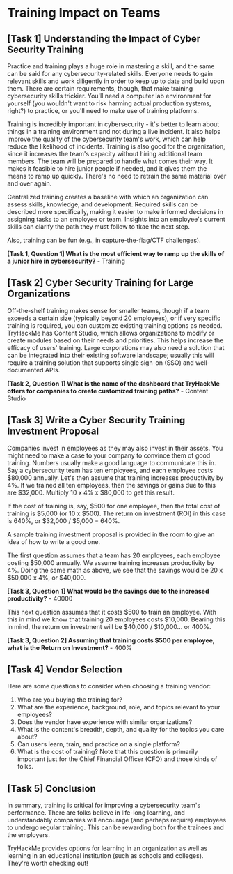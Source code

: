 # Training Impact on Teams

## [Task 1] Understanding the Impact of Cyber Security Training

Practice and training plays a huge role in mastering a skill, and the same can be said for any cybersecurity-related skills. Everyone needs to gain relevant skills and work diligently in order to keep up to date and build upon them. There are certain requirements, though, that make training cybersecurity skills trickier. You'll need a computer lab environment for yourself (you wouldn't want to risk harming actual production systems, right?) to practice, or you'll need to make use of training platforms.

Training is incredibly important in cybersecurity - it's better to learn about things in a training environment and not during a live incident. It also helps improve the quality of the cybersecurity team's work, which can help reduce the likelihood of incidents. Training is also good for the organization, since it increases the team's capacity without hiring additional team members. The team will be prepared to handle what comes their way. It makes it feasible to hire junior people if needed, and it gives them the means to ramp up quickly. There's no need to retrain the same material over and over again.

Centralized training creates a baseline with which an organization can assess skills, knowledge, and development. Required skills can be described more specifically, making it easier to make informed decisions in assigning tasks to an employee or team. Insights into an employee's current skills can clarify the path they must follow to tkae the next step.

Also, training can be fun (e.g., in capture-the-flag/CTF challenges).

**[Task 1, Question 1] What is the most efficient way to ramp up the skills of a junior hire in cybersecurity?** - Training

## [Task 2] Cyber Security Training for Large Organizations

Off-the-shelf training makes sense for smaller teams, though if a team exceeds a certain size (typically beyond 20 employees), or if very specific training is required, you can customize existing training options as needed. TryHackMe has Content Studio, which allows organizations to modify or create modules based on their needs and priorities. This helps increase the efficacy of users' training. Large corporations may also need a solution that can be integrated into their existing software landscape; usually this will require a training solution that supports single sign-on (SSO) and well-documented APIs.

**[Task 2, Question 1] What is the name of the dashboard that TryHackMe offers for companies to create customized training paths?** - Content Studio

## [Task 3] Write a Cyber Security Training Investment Proposal

Companies invest in employees as they may also invest in their assets. You might need to make a case to your company to convince them of good training. Numbers usually make a good language to communicate this in. Say a cybersecurity team has ten employees, and each employee costs $80,000 annually. Let's then assume that training increases productivity by 4%. If we trained all ten employees, then the savings or gains due to this are $32,000. Multiply 10 x 4% x $80,000 to get this result.

If the cost of training is, say, $500 for one employee, then the total cost of training is $5,000 (or 10 x $500). The return on investment (ROI) in this case is 640%, or $32,000 / $5,000 = 640%.

A sample training investment proposal is provided in the room to give an idea of how to write a good one.

The first question assumes that a team has 20 employees, each employee costing $50,000 annually. We assume training increases productivity by 4%. Doing the same math as above, we see that the savings would be 20 x $50,000 x 4%, or $40,000.

**[Task 3, Question 1] What would be the savings due to the increased productivity?** - 40000

This next question assumes that it costs $500 to train an employee. With this in mind we know that training 20 employees costs $10,000. Bearing this in mind, the return on investment will be $40,000 / $10,000... or 400%.

**[Task 3, Question 2] Assuming that training costs $500 per employee, what is the Return on Investment?** - 400%

## [Task 4] Vendor Selection

Here are some questions to consider when choosing a training vendor:
1. Who are you buying the training for?
2. What are the experience, background, role, and topics relevant to your employees?
3. Does the vendor have experience with similar organizations?
4. What is the content's breadth, depth, and quality for the topics you care about?
5. Can users learn, train, and practice on a single platform?
6. What is the cost of training? Note that this question is primarily important just for the Chief Financial Officer (CFO) and those kinds of folks.

## [Task 5] Conclusion

In summary, training is critical for improving a cybersecurity team's performance. There are folks believe in life-long learning, and understandably companies will encourage (and perhaps require) employees to undergo regular training. This can be rewarding both for the trainees and the employers.

TryHackMe provides options for learning in an organization as well as learning in an educational institution (such as schools and colleges). They're worth checking out!
